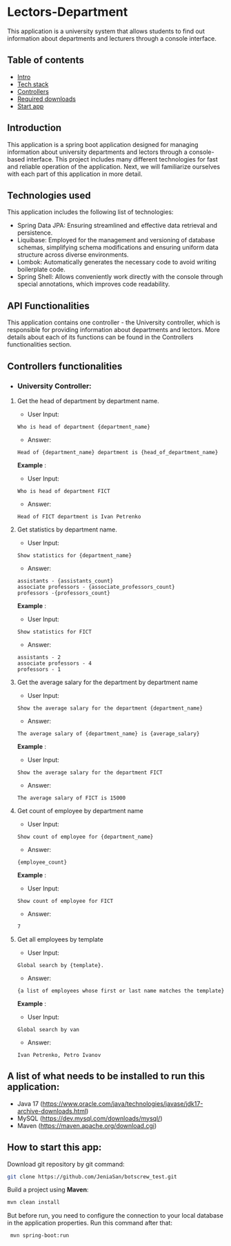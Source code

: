 # Lectors-Department
This application is a university system that allows students to find out information about departments and lecturers through a console interface.
## Table of contents
- [Intro](#introduction)
- [Tech stack](#technologies-used)
- [Controllers](#api-functionalities)
- [Required downloads](#a-list-of-what-needs-to-be-installed-to-run-this-application)
- [Start app](#how-to-start-this-app)
## Introduction
This application is a spring boot application designed for managing information about university departments and lectors through a console-based interface.
This project includes many different technologies for fast and reliable operation of the application.
Next, we will familiarize ourselves with each part of this application in more detail.
## Technologies used
This application includes the following list of technologies:
- Spring Data JPA: Ensuring streamlined and effective data retrieval and persistence.
- Liquibase: Employed for the management and versioning of database schemas, simplifying schema modifications and ensuring uniform data structure across diverse environments.
- Lombok: Automatically generates the necessary code to avoid writing boilerplate code.
- Spring Shell: Allows conveniently work directly with the console through special annotations, which improves code readability.
## API Functionalities
This application contains one controller - the University controller, which is responsible for providing information about departments and lectors. More details about each of its functions can be found in the Controllers functionalities section.
## Controllers functionalities
- ### University Controller:
1) Get the head of department by department name.
   - User Input: 
   ``` 
   Who is head of department {department_name}
   ```
   - Answer: 
   ```
   Head of {department_name} department is {head_of_department_name}
   ```
   **Example** :
   - User Input: 
   ```
   Who is head of department FICT
   ```
   - Answer: 
   ```
   Head of FICT department is Ivan Petrenko
   ```
2) Get statistics by department name.

   - User Input: 
   ```
   Show statistics for {department_name} 
   ```
   - Answer: 
   ```
   assistants - {assistants_count}
   associate professors - {associate_professors_count}
   professors -{professors_count}
   ```
   **Example** :
   - User Input: 
   ```
   Show statistics for FICT
   ```
   - Answer:
   ```
   assistants - 2
   associate professors - 4
   professors - 1 
   ```
3) Get the average salary for the department by department name
   - User Input: 
   ```
   Show the average salary for the department {department_name}
   ```
   - Answer: 
   ```
   The average salary of {department_name} is {average_salary}
   ```
   **Example** :
   - User Input:
   ```
   Show the average salary for the department FICT
   ```
   - Answer:
   ```
   The average salary of FICT is 15000
   ```
4) Get count of employee by department name
   - User Input: 
   ```
   Show count of employee for {department_name}
   ```
   - Answer:
   ```
   {employee_count}
   ```
    **Example** :
   - User Input:
   ```
   Show count of employee for FICT
   ```
   - Answer:
   ```
   7
   ```
5) Get all employees by template
   - User Input: 
   ```
   Global search by {template}.   
   ```
   - Answer:
   ```
   {a list of employees whose first or last name matches the template}
   ```
    **Example** :
   - User Input:
   ```
   Global search by van
   ```
   - Answer: 
   ```
   Ivan Petrenko, Petro Ivanov
   ```
## A list of what needs to be installed to run this application:
- Java 17 (https://www.oracle.com/java/technologies/javase/jdk17-archive-downloads.html)
- MySQL (https://dev.mysql.com/downloads/mysql/)
- Maven (https://maven.apache.org/download.cgi)
## How to start this app:
Download git repository by git command:
 ```bash
 git clone https://github.com/JeniaSan/botscrew_test.git
 ```
Build a project using **Maven**:
 ```bash
 mvn clean install
 ```
But before run, you need to configure the connection to your local database in the application properties. Run this command after that:
```bash
 mvn spring-boot:run
```

